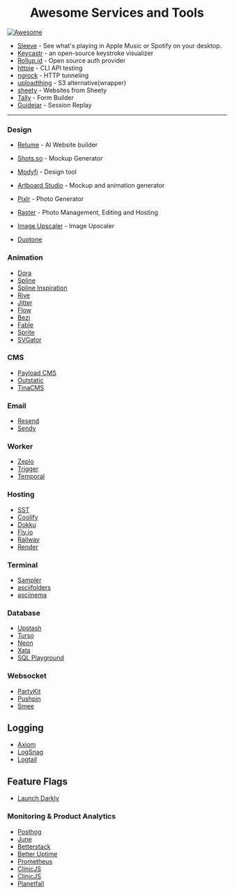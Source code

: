 <h1 align="center">
  Awesome Services and Tools
</h1>

[![Awesome](https://cdn.rawgit.com/sindresorhus/awesome/d7305f38d29fed78fa85652e3a63e154dd8e8829/media/badge.svg)](https://github.com/sindresorhus/awesome)

- [Sleeve](https://replay.software/sleeve) - See what's playing in Apple Music or Spotify on your desktop.
- [Keycastr](https://github.com/keycastr/keycastr) - an open-source keystroke visualizer
- [Rollup.id](https://rollup.id/) - Open source auth provider
- [httpie](https://httpie.io/) - CLI API testing
- [ngrock](https://ngrok.com/) - HTTP tunneling
- [uploadthing](https://uploadthing.com/) - S3 alternative(wrapper)
- [sheety](https://sheety.co/) - Websites from Sheety
- [Tally](https://tally.so/) - Form Builder
- [Guidejar](https://www.guidejar.com/) - Session Replay

---

### Design

- [Relume](https://www.relume.io/) - AI Website builder
- [Shots.so](https://shots.so/) - Mockup Generator
- [Modyfi](https://www.modyfi.com/) - Design tool
- [Artboard Studio](https://artboard.studio/) - Mockup and animation generator
- [Pixlr](https://pixlr.com/) - Photo Generator
- [Raster](https://raster.app/) - Photo Management, Editing and Hosting
- [Image Upscaler](https://clipdrop.co/image-upscaler) - Image Upscaler

- [Duotone](https://duotone.shapefactory.co/)

### Animation

- [Dora](https://www.dora.run/)
- [Spline](https://spline.design/)
- [Spline Inspiration](https://splinespiration.com/)
- [Rive](https://rive.app/)
- [Jitter](https://jitter.video/)
- [Flow](https://createwithflow.com/)
- [Bezi](https://www.bezi.com/)
- [Fable](https://www.fable.app/)
- [Sprite](https://spiritapp.io/)
- [SVGator](https://www.svgator.com/)

### CMS

- [Payload CMS](https://payloadcms.com/)
- [Outstatic](https://outstatic.com/)
- [TinaCMS](https://tina.io/)

### Email

- [Resend](https://resend.com/)
- [Sendy](https://sendy.co/)

### Worker

- [Zeplo](https://www.zeplo.io/)
- [Trigger](https://trigger.dev/)
- [Temporal](https://temporal.io/)

### Hosting

- [SST](https://sst.dev/)
- [Coolify](https://coolify.io/)
- [Dokku](https://dokku.com/)
- [Fly.io](https://fly.io/)
- [Railway](https://railway.app/)
- [Render](https://render.com/)

### Terminal

- [Sampler](https://sampler.dev/)
- [asciifolders](https://www.asciifolders.com/)
- [asciinema](https://asciinema.org/)

### Database

- [Upstash](https://upstash.com/)
- [Turso](https://turso.tech/)
- [Neon](https://neon.tech/)
- [Xata](https://xata.io/)
- [SQL Playground](https://uibakery.io/sql-playground)

### Websocket

- [PartyKit](https://www.partykit.io/)
- [Pushpin](https://pushpin.org/)
- [Smee](https://smee.io/)

## Logging

- [Axiom](https://www.axiom.co/)
- [LogSnag](https://logsnag.com/)
- [Logtail](https://betterstack.com/logtail)

## Feature Flags

- [Launch Darkly](https://launchdarkly.com/)

### Monitoring & Product Analytics

- [Posthog](https://posthog.com/)
- [June](https://www.june.so/)
- [Betterstack](https://betterstack.com/)
- [Better Uptime](https://betteruptime.com/)
- [Prometheus](https://prometheus.io/)
- [ClinicJS](https://clinicjs.org/)
- [ClinicJS](https://clinicjs.org/)
- [Planetfall](https://planetfall.io/)
